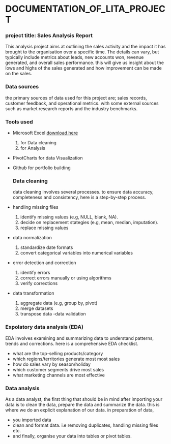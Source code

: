 # DOCUMENTATION_OF_LITA_PROJECT

### project title: Sales Analysis Report

This analysis project aims at outlining the sales activity and the impact it has brought to the organisation over a specific time. The details can vary, but typically include metrics about leads, new accounts won, revenue generated, and overall sales performance. this will give us insight about the lows and highs of the sales generated and how improvement can be made on the sales.

### Data sources
the primary sources of data used for this project are;  sales records, customer feedback, and operational metrics. with some external sources such as market research reports and the industry benchmarks.

### Tools used
- Microsoft Excel [download here](https://www.microsoft.com)
  1.  for Data cleaning
  2.  for Analysis
- PivotCharts for data Visualization
- Github for portfolio building
  
  ### Data cleaning
  data cleaning involves several processes. to ensure data accuracy, completeness and consistency, here is a step-by-step process.
- handling missing files
  1. identify missing values (e.g, NULL, blank, NA).
  2. decide on replacement stategies (e.g,  mean, median, imputation).
  3. replace missing values
- data normalization
  1. standardize date formats
  2. convert categorical variables into numerical variables
- error detection and correction
  1. identify errors
  2. correct errors manually or using algorithms
  3. verify corrections
- data transformation
  1. aggregate data (e.g, group by, pivot)
  2. merge datasets
  3. transpose data
-data validation

### Expolatory data analysis (EDA)
EDA involves examining and summarizing data to understand patterns, trends and corrections. here is a comprehensive EDA checklist.
 -  what are the top-selling products/category
 -  which regions/territories generate most most sales
 -  how do sales vary by season/holiday
 -  which customer segments drive most sales
 -  what marketing channels are most effective

### Data analysis
As a data analyst, the first thing that should be in mind after importing your data is to clean the data, prepare the data and summarize the data.
this is where we do an explicit explanation of our data.
in preparation of data, 
- you imported data
- clean and format data. i.e removing duplicates, handling missing files etc.
- and finally, organise your data into tables or pivot tables.





    

  

